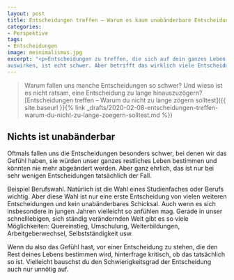 ```yaml
---
layout: post
title: Entscheidungen treffen – Warum es kaum unabänderbare Entscheidungen gibt
categories:
- Perspektive
tags:
- Entscheidungen
image: meinimalismus.jpg
excerpt: "<p>Entscheidungen zu treffen, die sich auf dein ganzes Leben
auswirken, ist echt schwer. Aber betrifft das wirklich viele Entscheidungen?</p>"
---
```


> Warum fallen uns manche Entscheidungen so schwer? Und wieso ist es nicht
ratsam, eine Entscheidung zu lange hinauszuzögern?<br/>
> [Entscheidungen treffen – Warum du nicht zu lange zögern solltest]({{ site.baseurl }}{% link _drafts/2020-02-08-entscheidungen-treffen-warum-du-nicht-zu-lange-zoegern-solltest.md %})

## Nichts ist unabänderbar

Oftmals fallen uns die Entscheidungen besonders schwer, bei denen wir das Gefühl
haben, sie würden unser ganzes restliches Leben bestimmen und könnten nie mehr
abgeändert werden. Aber ganz ehrlich, das ist nur bei sehr wenigen
Entscheidungen tatsächlich der Fall.

Beispiel Berufswahl. Natürlich ist die Wahl eines Studienfaches oder Berufs
wichtig. Aber diese Wahl ist nur eine erste Entscheidung von vielen weiteren
Entscheidungen und kein unabänderbares Schicksal. Auch wenn es sich insbesondere
in jungen Jahren vielleicht so anfühlen mag. Gerade in unser schnelllebigen,
sich ständig verändernden Welt gibt es so viele Möglichkeiten: Quereinstieg,
Umschulung, Weiterbildungen, Arbeitgeberwechsel, Selbstständigkeit usw.

Wenn du also das Gefühl hast, vor einer Entscheidung zu stehen, die den Rest
deines Lebens bestimmen wird, hinterfrage kritisch, ob das tatsächlich so ist.
Vielleicht bauschst du den Schwierigkeitsgrad der Entscheidung auch nur unnötig
auf.

